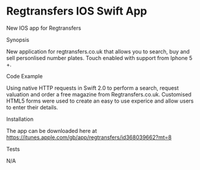# Regtransfers IOS Swift App

New IOS app for Regtransfers

Synopsis

New application for regtransfers.co.uk that allows you to search, buy and sell personlised number plates.
Touch enabled with support from Iphone 5 +.

Code Example

Using native HTTP requests in Swift 2.0 to perform a search, request valuation and order a free magazine from Regtransfers.co.uk. Customised HTML5 forms were used to create an easy to use experice and allow users to enter their details.

Installation

The app can be downloaded here at https://itunes.apple.com/gb/app/regtransfers/id368039662?mt=8


Tests

N/A
